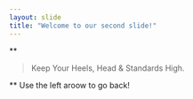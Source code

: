 ```yaml
---
layout: slide
title: "Welcome to our second slide!"
---
```

**

> Keep Your Heels, Head & Standards High.

**
Use the left aroow to go back!
